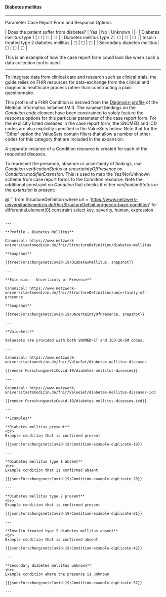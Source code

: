 #### Diabetes mellitus

---

Parameter Case Report Form and Response Options 

| Does the patient suffer from diabetes? | Yes | No | Unknown |
|-
| Diabetes mellitus type 1 | &#9744; | &#9744; | &#9744; | 
| Diabetes mellitus type 2 | &#9744; | &#9744; | &#9744; | 
| Insulin treated type 2 diabetes mellitus | &#9744; | &#9744; | &#9744; | 
| Secondary diabetes mellitus | &#9744; | &#9744; | &#9744; | 

This is an example of how the case report form could look like when such a data collection tool is used.

---

To integrate data from clinical care and research such as clinical trials, the guide relies on FHIR resources for data-exchange from the clinical and diagnostic healthcare process rather than constructing a plain questionnaire.

This profile of a FHIR Condition is derived from the [Diagnosis-profile](https://simplifier.net/medizininformatikinitiative-moduldiagnosen/diagnose) of the Medical Informatics Initiative (MII). The valueset bindings on the *Condition.code* element have been constrained to solely feature the response options for this particular parameter of the case report form. For the explicitly listed diseases in the case report form, the SNOMED and ICD codes are also explicitly specified in the ValueSets below. Note that for the 'Other' option the ValueSets contain filters that allow a number of other codes for this category that are included in the expansion.

A separate instance of a Condition resource is created for each of the requested diseases.

To represent the presence, absence or uncertainty of findings, use *Condition.verificationStatus* or *uncertaintyOfPresence* on *Condition.modifierExtension*. This is used to map the Yes/No/Unknown scheme from case report forms to the Condition resource. Note the additional constraint on *Condition* that checks if either *verificationStatus* or the *extension* is present:
<br> 

@```
from StructureDefinition 
where url = 'https://www.netzwerk-universitaetsmedizin.de/fhir/StructureDefinition/gecco-base-condition'
for differential.element[0].constraint select
    key,
    severity,
    human,
    expression
```

---

**Profile - Diabetes Mellitus**

Canonical: https://www.netzwerk-universitaetsmedizin.de/fhir/StructureDefinition/diabetes-mellitus

**Snapshot**

{{tree:ForschungsnetzCovid-19/DiabetesMellitus, snapshot}}

---

**Extension - Uncertainty of Presence**

Canonical: https://www.netzwerk-universitaetsmedizin.de/fhir/StructureDefinition/uncertainty-of-presence

**Snapshot**

{{tree:ForschungsnetzCovid-19/UncertaintyOfPresence, snapshot}}

---

**ValueSets**

Valuesets are provided with both SNOMED-CT and ICD-10-GM codes.

---

Canonical: https://www.netzwerk-universitaetsmedizin.de/fhir/ValueSet/diabetes-mellitus-diseases

{{render:ForschungsnetzCovid-19/diabetes-mellitus-diseases}}

---

Canonical: https://www.netzwerk-universitaetsmedizin.de/fhir/ValueSet/diabetes-mellitus-diseases-icd

{{render:ForschungsnetzCovid-19/diabetes-mellitus-diseases-icd}}

---

**Examples**

**Diabetes mellitus present**
<br>
Example condition that is confirmed present 

{{json:ForschungsnetzCovid-19/Condition-example-duplicate-19}} 

---

**Diabetes mellitus type 1 absent**
<br>
Example condition that is confirmed absent

{{json:ForschungsnetzCovid-19/Condition-example-duplicate-20}} 

---

**Diabetes mellitus type 2 present**
<br>
Example condition that is confirmed present 

{{json:ForschungsnetzCovid-19/Condition-example-duplicate-21}} 

---

**Insulin treated type 2 diabetes mellitus absent**
<br>
Example condition that is confirmed absent

{{json:ForschungsnetzCovid-19/Condition-example-duplicate-42}} 

---

**Secondary diabetes mellitus unknown**
<br>
Example condition where the presence is unknown

{{json:ForschungsnetzCovid-19/Condition-example-duplicate-57}} 

---